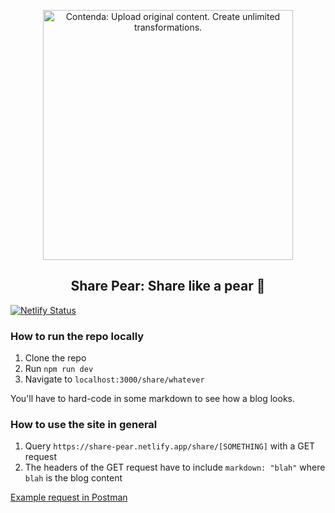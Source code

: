 <p align="center">
    <img alt="Contenda: Upload original content. Create unlimited transformations." src="./pear.svg" width="400px">
  
  <h2 align="center">Share Pear: Share like a pear 🍐</h2>
</p>

[![Netlify Status](https://api.netlify.com/api/v1/badges/b15d7292-3501-4174-9510-d09e1dcae966/deploy-status)](https://app.netlify.com/sites/share-pear/deploys)

### How to run the repo locally

1. Clone the repo
2. Run `npm run dev`
3. Navigate to `localhost:3000/share/whatever`

You'll have to hard-code in some markdown to see how a blog looks.

### How to use the site in general

1. Query `https://share-pear.netlify.app/share/[SOMETHING]` with a GET request
2. The headers of the GET request have to include `markdown: "blah"` where
   `blah` is the blog content

[Example request in Postman](https://documenter.getpostman.com/view/24192581/2s93RNyEfq)
